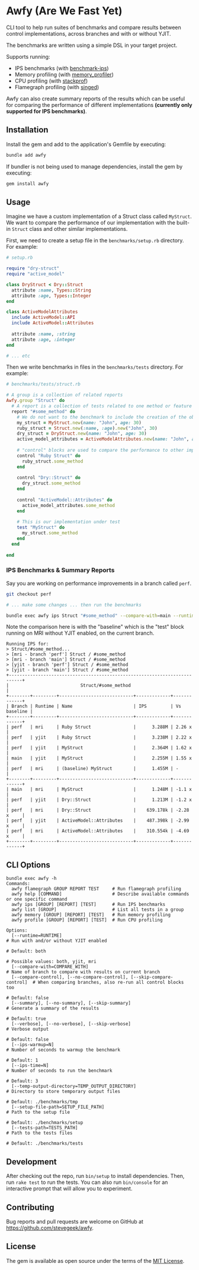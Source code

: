 # Awfy (Are We Fast Yet)

CLI tool to help run suites of benchmarks and compare results between control implementations, across branches and with or without YJIT.

The benchmarks are written using a simple DSL in your target project.

Supports running:

- IPS benchmarks (with [benchmark-ips](https://rubygems.org/gems/benchmark-ips))
- Memory profiling (with [memory_profiler](https://rubygems.org/gems/memory_profiler))
- CPU profiling (with [stackprof](https://rubygems.org/gems/stackprof))
- Flamegraph profiling (with [singed](https://rubygems.org/gems/singed))

Awfy can also create summary reports of the results which can be useful for comparing the performance of different implementations **(currently only supported for IPS benchmarks)**.

## Installation

Install the gem and add to the application's Gemfile by executing:

```bash
bundle add awfy
```

If bundler is not being used to manage dependencies, install the gem by executing:

```bash
gem install awfy
```

## Usage

Imagine we have a custom implementation of a Struct class called `MyStruct`. We want to compare the performance of our implementation with the built-in `Struct` class
and other similar implementations.

First, we need to create a setup file in the `benchmarks/setup.rb` directory. For example:

```ruby
# setup.rb

require "dry-struct"
require "active_model"

class DryStruct < Dry::Struct
  attribute :name, Types::String
  attribute :age, Types::Integer
end

class ActiveModelAttributes
  include ActiveModel::API
  include ActiveModel::Attributes
  
  attribute :name, :string
  attribute :age, :integer
end

# ... etc
```

Then we write benchmarks in files in the `benchmarks/tests` directory. For example:

```ruby
# benchmarks/tests/struct.rb

# A group is a collection of related reports
Awfy.group "Struct" do
  # A report is a collection of tests related to one method or feature we want to benchmark
  report "#some_method" do
    # We do not want to the benchmark to include the creation of the object
    my_struct = MyStruct.new(name: "John", age: 30)
    ruby_struct = Struct.new(:name, :age).new("John", 30)
    dry_struct = DryStruct.new(name: "John", age: 30)
    active_model_attributes = ActiveModelAttributes.new(name: "John", age: 30)
    
    # "control" blocks are used to compare the performance to other implementations
    control "Ruby Struct" do
      ruby_struct.some_method
    end
    
    control "Dry::Struct" do
      dry_struct.some_method
    end
    
    control "ActiveModel::Attributes" do
      active_model_attributes.some_method
    end
    
    # This is our implementation under test
    test "MyStruct" do
      my_struct.some_method
    end  
  end
  
end
```

### IPS Benchmarks & Summary Reports

Say you are working on performance improvements in a branch called `perf`.

```bash
git checkout perf

# ... make some changes ... then run the benchmarks

bundle exec awfy ips Struct "#some_method" --compare-with=main --runtime=both
```

Note the comparison here is with the "baseline" which is the "test" block running on MRI without YJIT enabled, on the
current branch.

```
Running IPS for:
> Struct/#some_method...
> [mri - branch 'perf'] Struct / #some_method
> [mri - branch 'main'] Struct / #some_method
> [yjit - branch 'perf'] Struct / #some_method
> [yjit - branch 'main'] Struct / #some_method
+---------------------------------------------------------------------------+
|                           Struct/#some_method                             |
+--------+---------+----------------------------+-------------+-------------+
| Branch | Runtime | Name                       | IPS         | Vs baseline |
+--------+---------+----------------------------+-------------+-------------+
| perf   | mri     | Ruby Struct                |      3.288M | 2.26 x      |
| perf   | yjit    | Ruby Struct                |      3.238M | 2.22 x      |
| perf   | yjit    | MyStruct                   |      2.364M | 1.62 x      |
| main   | yjit    | MyStruct                   |      2.255M | 1.55 x      |
| perf   | mri     | (baseline) MyStruct        |      1.455M | -           |
+--------+---------+----------------------------+-------------+-------------+
| main   | mri     | MyStruct                   |      1.248M | -1.1 x      |
| perf   | yjit    | Dry::Struct                |      1.213M | -1.2 x      |
| perf   | mri     | Dry::Struct                |    639.178k | -2.28 x     |
| perf   | yjit    | ActiveModel::Attributes    |    487.398k | -2.99 x     |
| perf   | mri     | ActiveModel::Attributes    |    310.554k | -4.69 x     |
+--------+---------+----------------------------+-------------+-------------+
```

## CLI Options

```
bundle exec awfy -h
Commands:
  awfy flamegraph GROUP REPORT TEST     # Run flamegraph profiling
  awfy help [COMMAND]                   # Describe available commands or one specific command
  awfy ips [GROUP] [REPORT] [TEST]      # Run IPS benchmarks
  awfy list [GROUP]                     # List all tests in a group
  awfy memory [GROUP] [REPORT] [TEST]   # Run memory profiling
  awfy profile [GROUP] [REPORT] [TEST]  # Run CPU profiling

Options:
  [--runtime=RUNTIME]                                                    # Run with and/or without YJIT enabled
                                                                         # Default: both
                                                                         # Possible values: both, yjit, mri
  [--compare-with=COMPARE_WITH]                                          # Name of branch to compare with results on current branch
  [--compare-control], [--no-compare-control], [--skip-compare-control]  # When comparing branches, also re-run all control blocks too
                                                                         # Default: false
  [--summary], [--no-summary], [--skip-summary]                          # Generate a summary of the results
                                                                         # Default: true
  [--verbose], [--no-verbose], [--skip-verbose]                          # Verbose output
                                                                         # Default: false
  [--ips-warmup=N]                                                       # Number of seconds to warmup the benchmark
                                                                         # Default: 1
  [--ips-time=N]                                                         # Number of seconds to run the benchmark
                                                                         # Default: 3
  [--temp-output-directory=TEMP_OUTPUT_DIRECTORY]                        # Directory to store temporary output files
                                                                         # Default: ./benchmarks/tmp
  [--setup-file-path=SETUP_FILE_PATH]                                    # Path to the setup file
                                                                         # Default: ./benchmarks/setup
  [--tests-path=TESTS_PATH]                                              # Path to the tests files
                                                                         # Default: ./benchmarks/tests
```

## Development

After checking out the repo, run `bin/setup` to install dependencies. Then, run `rake test` to run the tests. You can also run `bin/console` for an interactive prompt that will allow you to experiment.

## Contributing

Bug reports and pull requests are welcome on GitHub at https://github.com/stevegeek/awfy.

## License

The gem is available as open source under the terms of the [MIT License](https://opensource.org/licenses/MIT).
